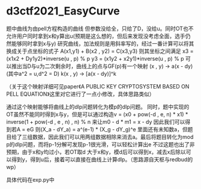 # d3ctf2021_EasyCurve

题中曲线为由pell方程构造的曲线
但参数没给全，只给了D，没给u。同时OT也不允许用户同时拿到x和y算出u(预期是这么想的，但后来发现没考虑全面，选手仍然能够同时拿到x与y)
研究曲线，加法规则是用斜率写的，经过一番计算可以将其换成关于点坐标的式子
A(x1,y1) + B(x2 , y2) = C(x3,y3)
则其坐标之间满足
x3 = (x1x2 + Dy1y2)\*inverse(u , p) % p
y3 = (x1y2 + x2y1)\*inverse(u , p) % p
可以推出当D与u为二次剩余时，曲线上的点与GF(p)有一个映射
(x , y) -> a(x - dy)  (其中a\^2 = u,d\^2 = D)
k(x , y) -> [a(x - dy)]\^k

（关于这个映射详细可见paper《A PUBLIC KEY CRYPTOSYSTEM BASED ON PELL EQUATION》这里对它进行了一点小修改，具体思路类似）

通过这个映射能够将曲线上的dlp问题转化为模p的dlp问题。
同时，题中实现的OT虽然不能同时得到x与y，但是可以通过构造v = (x0 + pow(-d , e, n) * x1) * inverse(1 + pow(-d , e , n) , n) % n
来让m0 - d * m1 = x - dy
因此我们可以得到若A = eG
则(X_a - dY_a)  = a^(e-1) \* (X_g - dY_g)^e
里面还有未知数a，但题目给了三组数据，因此我们可以用两组数据相除来消去a。最后将题目转化为mod p的dlp问题，而将p-1分解可发现p-1很光滑，可以轻松计算出e
不过这题也出了非预期，由于x和y均过小，若OT取d 大于x和y，模d后可以得到x，减去x后除以可以得到y，得到u后，接着可以直接在曲线上计算dlp。（思路源自天枢与redbud的wp）

具体代码在exp.py中